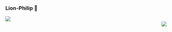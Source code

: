 ### Lion-Philip 👋
<div align=left>
  <img src="https://img-blog.csdnimg.cn/6ee7cacc267b4ec8b570b2ab9c0a0ce1.png"/>
</div>

<div align=right>
  <img src="https://img-blog.csdnimg.cn/6ee7cacc267b4ec8b570b2ab9c0a0ce1.png"/>
</div>

